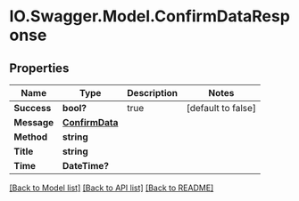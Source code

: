 # IO.Swagger.Model.ConfirmDataResponse
## Properties

Name | Type | Description | Notes
------------ | ------------- | ------------- | -------------
**Success** | **bool?** | true | [default to false]
**Message** | [**ConfirmData**](ConfirmData.md) |  | 
**Method** | **string** |  | 
**Title** | **string** |  | 
**Time** | **DateTime?** |  | 

[[Back to Model list]](../README.md#documentation-for-models) [[Back to API list]](../README.md#documentation-for-api-endpoints) [[Back to README]](../README.md)

